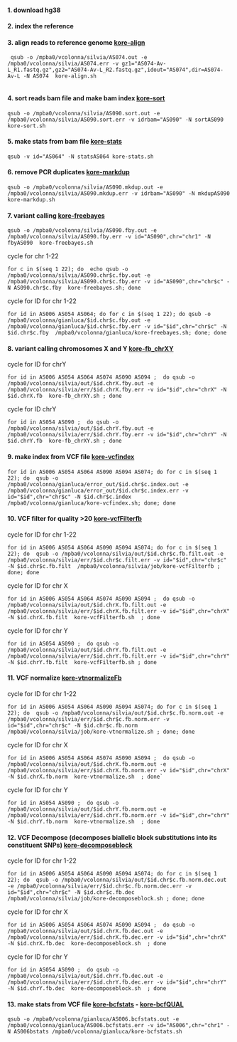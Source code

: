 
#### 1. download hg38 

#### 2. index the reference


#### 3. align reads to reference genome [kore-align](kore-align.sh)
```
 qsub -o /mpba0/vcolonna/silvia/AS074.out -e /mpba0/vcolonna/silvia/AS074.err -v gz1="AS074-Av-L_R1.fastq.gz",gz2="AS074-Av-L_R2.fastq.gz",idout="AS074",dir=AS074-Av-L -N AS074  kore-align.sh
 
 ```
 
 #### 4. sort reads bam file and make bam index  [kore-sort](kore-sort.sh)
 ```
 qsub -o /mpba0/vcolonna/silvia/AS090.sort.out -e /mpba0/vcolonna/silvia/AS090.sort.err -v idrbam="AS090" -N sortAS090  kore-sort.sh
 
 ```

#### 5. make stats from bam file  [kore-stats](kore-stats.sh)
 ```
 qsub -v id="AS064" -N statsAS064 kore-stats.sh
 
  ```
 
 #### 6. remove PCR duplicates [kore-markdup](kore-markdup.sh)
  ```
 qsub -o /mpba0/vcolonna/silvia/AS090.mkdup.out -e /mpba0/vcolonna/silvia/AS090.mkdup.err -v idrbam="AS090" -N mkdupAS090  kore-markdup.sh
 
 ```
 
 #### 7. variant calling [kore-freebayes](kore-freebayes.sh)
  ```
 qsub -o /mpba0/vcolonna/silvia/AS090.fby.out -e /mpba0/vcolonna/silvia/AS090.fby.err -v id="AS090",chr="chr1" -N fbyAS090  kore-freebayes.sh
 
 ```
 
 cycle for chr 1-22 
  ```
 for c in $(seq 1 22); do  echo qsub -o /mpba0/vcolonna/silvia/AS090.chr$c.fby.out -e /mpba0/vcolonna/silvia/AS090.chr$c.fby.err -v id="AS090",chr="chr$c" -N AS090.chr$c.fby  kore-freebayes.sh; done 
 
 ```


 cycle for ID for  chr 1-22 
  ```
  for id in AS006 AS054 AS064; do for c in $(seq 1 22); do qsub -o /mpba0/vcolonna/gianluca/$id.chr$c.fby.out -e /mpba0/vcolonna/gianluca/$id.chr$c.fby.err -v id="$id",chr="chr$c" -N $id.chr$c.fby  /mpba0/vcolonna/gianluca/kore-freebayes.sh; done; done
 
 ```

#### 8. variant calling chromosomes X and Y [kore-fb_chrXY](kore-fb_chrXY.sh)

 cycle for ID for  chrY
  ```
 for id in AS006 AS054 AS064 AS074 AS090 AS094 ;  do qsub -o /mpba0/vcolonna/silvia/out/$id.chrX.fby.out -e /mpba0/vcolonna/silvia/err/$id.chrX.fby.err -v id="$id",chr="chrX" -N $id.chrX.fb  kore-fb_chrXY.sh ; done
 
 ```
 cycle for ID chrY
 ```
 for id in AS054 AS090 ;  do qsub -o /mpba0/vcolonna/silvia/out/$id.chrY.fby.out -e /mpba0/vcolonna/silvia/err/$id.chrY.fby.err -v id="$id",chr="chrY" -N $id.chrY.fb  kore-fb_chrXY.sh ; done
 
 ```
 
 #### 9. make index from VCF file  [kore-vcfindex](kore-vcfindex.sh)
 ```
for id in AS006 AS054 AS064 AS090 AS094 AS074; do for c in $(seq 1 22); do  qsub -o /mpba0/vcolonna/gianluca/error_out/$id.chr$c.index.out -e /mpba0/vcolonna/gianluca/error_out/$id.chr$c.index.err -v id="$id",chr="chr$c" -N $id.chr$c.index  /mpba0/vcolonna/gianluca/kore-vcfindex.sh; done; done
 
  ```
 #### 10. VCF filter for quality >20 [kore-vcfFilterfb](kore-vcfFilterfb.sh)
 cycle for ID for chr 1-22
 ```
 for id in AS006 AS054 AS064 AS090 AS094 AS074; do for c in $(seq 1 22); do  qsub -o /mpba0/vcolonna/silvia/out/$id.chr$c.fb.filt.out -e /mpba0/vcolonna/silvia/err/$id.chr$c.filt.err -v id="$id",chr="chr$c" -N $id.chr$c.fb.filt  /mpba0/vcolonna/silvia/job/kore-vcfFilterfb ; done; done

```
cycle for ID for chr X 
```
for id in AS006 AS054 AS064 AS074 AS090 AS094 ;  do qsub -o /mpba0/vcolonna/silvia/out/$id.chrX.fb.filt.out -e /mpba0/vcolonna/silvia/err/$id.chrX.fb.filt.err -v id="$id",chr="chrX" -N $id.chrX.fb.filt  kore-vcfFilterfb.sh  ; done

```
cycle for ID for chr Y
```
for id in AS054 AS090 ;  do qsub -o /mpba0/vcolonna/silvia/out/$id.chrY.fb.filt.out -e /mpba0/vcolonna/silvia/err/$id.chrY.fb.filt.err -v id="$id",chr="chrY" -N $id.chrY.fb.filt  kore-vcfFilterfb.sh ; done

```

 #### 11. VCF normalize [kore-vtnormalizeFb](kore-vtnormalizeFb.sh)
 cycle for ID for chr 1-22
 ```
for id in AS006 AS054 AS064 AS090 AS094 AS074; do for c in $(seq 1 22); do  qsub -o /mpba0/vcolonna/silvia/out/$id.chr$c.fb.norm.out -e /mpba0/vcolonna/silvia/err/$id.chr$c.fb.norm.err -v id="$id",chr="chr$c" -N $id.chr$c.fb.norm  /mpba0/vcolonna/silvia/job/kore-vtnormalize.sh ; done; done

```
cycle for ID for chr X
```
for id in AS006 AS054 AS064 AS074 AS090 AS094 ;  do qsub -o /mpba0/vcolonna/silvia/out/$id.chrX.fb.norm.out -e /mpba0/vcolonna/silvia/err/$id.chrX.fb.norm.err -v id="$id",chr="chrX" -N $id.chrX.fb.norm  kore-vtnormalize.sh  ; done`

```
cycle for ID for chr Y
```
for id in AS054 AS090 ;  do qsub -o /mpba0/vcolonna/silvia/out/$id.chrY.fb.norm.out -e /mpba0/vcolonna/silvia/err/$id.chrY.fb.norm.err -v id="$id",chr="chrY" -N $id.chrY.fb.norm  kore-vtnormalize.sh  ; done

```


 #### 12. VCF Decompose (decomposes biallelic block substitutions into its constituent SNPs) [kore-decomposeblock](kore-decomposeblock.sh)
 cycle for ID for chr 1-22
 ```
 for id in AS006 AS054 AS064 AS090 AS094 AS074; do for c in $(seq 1 22); do  qsub -o /mpba0/vcolonna/silvia/out/$id.chr$c.fb.norm.dec.out -e /mpba0/vcolonna/silvia/err/$id.chr$c.fb.norm.dec.err -v id="$id",chr="chr$c" -N $id.chr$c.fb.dec  /mpba0/vcolonna/silvia/job/kore-decomposeblock.sh ; done; done
 
 ```
 cycle for ID for chr X
 ```
 for id in AS006 AS054 AS064 AS074 AS090 AS094 ;  do qsub -o /mpba0/vcolonna/silvia/out/$id.chrX.fb.dec.out -e /mpba0/vcolonna/silvia/err/$id.chrX.fb.dec.err -v id="$id",chr="chrX" -N $id.chrX.fb.dec  kore-decomposeblock.sh  ; done
 
```
cycle for ID for chr Y
```
for id in AS054 AS090 ;  do qsub -o /mpba0/vcolonna/silvia/out/$id.chrY.fb.dec.out -e /mpba0/vcolonna/silvia/err/$id.chrY.fb.dec.err -v id="$id",chr="chrY" -N $id.chrY.fb.dec  kore-decomposeblock.sh  ; done

```
 
 
#### 13. make stats from VCF file  [kore-bcfstats](kore-bcfstats.sh) - [kore-bcfQUAL](kore-bcfQUALstats.sh)
 ```
qsub -o /mpba0/vcolonna/gianluca/AS006.bcfstats.out -e /mpba0/vcolonna/gianluca/AS006.bcfstats.err -v id="AS006",chr="chr1" -N AS006bstats /mpba0/vcolonna/gianluca/kore-bcfstats.sh

 
  ```
